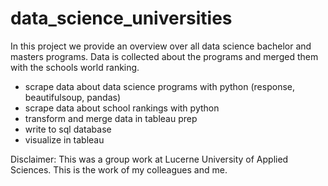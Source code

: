 # data_science_universities

In this project we provide an overview over all data science bachelor and masters programs.
Data is collected about the programs and merged them with the schools world ranking. 

- scrape data about data science programs with python (response, beautifulsoup, pandas)
- scrape data about school rankings with python
- transform and merge data in tableau prep 
- write to sql database
- visualize in tableau

Disclaimer: This was a group work at Lucerne University of Applied Sciences. This is the work of my colleagues and me. 
